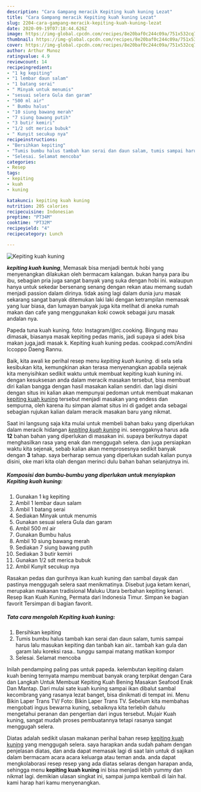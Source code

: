 ```yaml
---
description: "Cara Gampang meracik Kepiting kuah kuning Lezat"
title: "Cara Gampang meracik Kepiting kuah kuning Lezat"
slug: 2204-cara-gampang-meracik-kepiting-kuah-kuning-lezat
date: 2020-09-19T07:18:44.626Z
image: https://img-global.cpcdn.com/recipes/8e20baf0c244c09a/751x532cq70/kepiting-kuah-kuning-foto-resep-utama.jpg
thumbnail: https://img-global.cpcdn.com/recipes/8e20baf0c244c09a/751x532cq70/kepiting-kuah-kuning-foto-resep-utama.jpg
cover: https://img-global.cpcdn.com/recipes/8e20baf0c244c09a/751x532cq70/kepiting-kuah-kuning-foto-resep-utama.jpg
author: Arthur Munoz
ratingvalue: 4.9
reviewcount: 14
recipeingredient:
- "1 kg kepiting"
- "1 lembar daun salam"
- "1 batang serai"
- " Minyak untuk menumis"
- "sesuai selera Gula dan garam"
- "500 ml air"
- " Bumbu halus"
- "10 siung bawang merah"
- "7 siung bawang putih"
- "3 butir kemiri"
- "1/2 sdt merica bubuk"
- " Kunyit secukup nya"
recipeinstructions:
- "Bersihkan kepiting"
- "Tumis bumbu halus tambah kan serai dan daun salam, tumis sampai harus lalu masukan kepiting dan tanbah kan air.. tambah kan gula dan garam lalu koreksi rasa.. tunggu sampai matang matikan kompor"
- "Selesai. Selamat mencoba"
categories:
- Resep
tags:
- kepiting
- kuah
- kuning

katakunci: kepiting kuah kuning 
nutrition: 205 calories
recipecuisine: Indonesian
preptime: "PT34M"
cooktime: "PT32M"
recipeyield: "4"
recipecategory: Lunch

---
```



![Kepiting kuah kuning](https://img-global.cpcdn.com/recipes/8e20baf0c244c09a/751x532cq70/kepiting-kuah-kuning-foto-resep-utama.jpg)

<b><i>kepiting kuah kuning</i></b>, Memasak bisa menjadi bentuk hobi yang menyenangkan dilakukan oleh bermacam kalangan. bukan hanya para ibu ibu, sebagian pria juga sangat banyak yang suka dengan hobi ini. walaupun hanya untuk sekedar bersenang senang dengan rekan atau memang sudah menjadi passion dalam dirinya. tidak asing lagi dalam dunia juru masak sekarang sangat banyak ditemukan laki laki dengan ketrampilan memasak yang luar biasa, dan lumayan banyak juga kita melihat di aneka rumah makan dan cafe yang menggunakan koki cowok sebagai juru masak andalan nya.

Papeda tuna kuah kuning. foto: Instagram/@rc.cooking. Bingung mau dimasak, biasanya masak kepiting pedas manis, jadi supaya si adek bisa makan juga,jadi masak k. Kepiting kuah kuning pedas. cookpad.com/Andini Iccoppo Daeng Rannu.

Baik, kita awali ke perihal resep menu <i>kepiting kuah kuning</i>. di sela sela kesibukan kita, kemungkinan akan terasa menyenangkan apabila sejenak kita menyisihkan sedikit waktu untuk membuat kepiting kuah kuning ini. dengan kesuksesan anda dalam meracik masakan tersebut, bisa membuat diri kalian bangga dengan hasil masakan kalian sendiri. dan lagi disini dengan situs ini kalian akan mempunyai pedoman untuk membuat makanan <u>kepiting kuah kuning</u> tersebut menjadi masakan yang endess dan sempurna, oleh karena itu simpan alamat situs ini di gadget anda sebagai sebagian rujukan kalian dalam meracik masakan baru yang nikmat.


Saat ini langsung saja kita mulai untuk membeli bahan baku yang diperlukan dalam meracik hidangan <u><i>kepiting kuah kuning</i></u> ini. seenggaknya harus ada <b>12</b> bahan bahan yang diperlukan di masakan ini. supaya berikutnya dapat menghasilkan rasa yang enak dan menggugah selera. dan juga persiapkan waktu kita sejenak, sebab kalian akan memprosesnya sedikit banyak dengan <b>3</b> tahap. saya berharap semua yang diperlukan sudah kalian punya disini, oke mari kita olah dengan merinci dulu bahan bahan selanjutnya ini.

<!--inarticleads1-->

##### Komposisi dan bumbu-bumbu yang diperlukan untuk menyiapkan Kepiting kuah kuning:

1. Gunakan 1 kg kepiting
1. Ambil 1 lembar daun salam
1. Ambil 1 batang serai
1. Sediakan  Minyak untuk menumis
1. Gunakan sesuai selera Gula dan garam
1. Ambil 500 ml air
1. Gunakan  Bumbu halus
1. Ambil 10 siung bawang merah
1. Sediakan 7 siung bawang putih
1. Sediakan 3 butir kemiri
1. Gunakan 1/2 sdt merica bubuk
1. Ambil  Kunyit secukup nya


Rasakan pedas dan gurihnya ikan kuah kuning dan sambal dayak dan pastinya menggugah selera saat menikmatinya. Disebut juga ketam kenari, merupakan makanan tradisional Maluku Utara berbahan kepiting kenari. Resep Ikan Kuah Kuning, Permata dari Indonesia Timur. Simpan ke bagian favorit Tersimpan di bagian favorit. 

<!--inarticleads2-->

##### Tata cara mengolah Kepiting kuah kuning:

1. Bersihkan kepiting
1. Tumis bumbu halus tambah kan serai dan daun salam, tumis sampai harus lalu masukan kepiting dan tanbah kan air.. tambah kan gula dan garam lalu koreksi rasa.. tunggu sampai matang matikan kompor
1. Selesai. Selamat mencoba


Inilah pendamping paling pas untuk papeda. kelembutan kepiting dalam kuah bening ternyata mampu membuat banyak orang terpikat dengan Cara dan Langkah Untuk Membuat Kepiting Kuah Bening Masakan Seafood Enak Dan Mantap. Dari mulai sate kuah kuning sampai ikan dibalut sambal kecombrang yang rasanya lezat banget, bisa dinikmati di tempat ini. Menu Bikin Laper Trans TV/ Foto: Bikin Laper Trans TV. Sebelum kita membahas mengobati ingus bewarna kuning, sebaiknya kita terlebih dahulu mengetahui peranan dan pengertian dari ingus tersebut. Mujair Kuah kuning, sangat mudah proses pembuatannya tetapi rasanya sangat menggugah selera. 

Diatas adalah sedikit ulasan makanan perihal bahan resep <u>kepiting kuah kuning</u> yang menggugah selera. saya harapkan anda sudah paham dengan penjelasan diatas, dan anda dapat memasak lagi di saat lain untuk di sajikan dalam bermacam acara acara keluarga atau teman anda. anda dapat mengkolaborasi resep resep yang ada diatas selaras dengan harapan anda, sehingga menu <b>kepiting kuah kuning</b> ini bisa menjadi lebih yummy dan nikmat lagi. demikian ulasan singkat ini, sampai jumpa kembali di lain hal. kami harap hari kamu menyenangkan.
